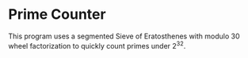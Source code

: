 Prime Counter
=============

This program uses a segmented Sieve of Eratosthenes with modulo 30 wheel
factorization to quickly count primes under 2<sup>32</sup>.
